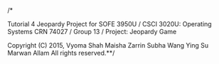 /*
 
Tutorial 4 Jeopardy Project for SOFE 3950U / CSCI 3020U: Operating Systems
CRN 74027 / Group 13 / Project: Jeopardy Game

 
Copyright (C) 2015,
Vyoma Shah
Maisha Zarrin Subha
Wang Ying Su
Marwan Allam
All rights reserved.**/


